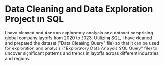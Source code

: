 # Data Cleaning and Data Exploration Project in SQL 
I have cleaned and done an exploratory analysis on a dataset comprising global company layoffs from 2020 to 2023. Utilizing SQL, I have cleaned and prepared the dataset ("Data Cleaning Query" file) so that it can be used for exploration and analysis ("Exploratory Data Analysis SQL Query" file) to uncover significant patterns and trends in layoffs across different industries and regions. 
